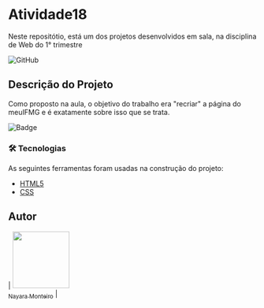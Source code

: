 # Atividade18
Neste repositótio, está um dos projetos desenvolvidos em sala, na disciplina de Web do 1° trimestre

![GitHub](https://user-images.githubusercontent.com/118456918/205043273-2dcb6305-c90b-45bd-8648-a5da10eb00d3.png)

## Descrição do Projeto
Como proposto na aula, o objetivo do trabalho era "recriar" a página do meuIFMG e é exatamente sobre isso que se trata. 

![Badge](https://img.shields.io/badge/STATUS-CONCLUIDO-brightgreen)

### 🛠 Tecnologias

As seguintes ferramentas foram usadas na construção do projeto:

- [HTML5](https://html.spec.whatwg.org/multipage/)
- [CSS](https://www.w3.org/Style/CSS/Overview.en.html)

## Autor

| [<img src="https://user-images.githubusercontent.com/118456918/205079274-2f4ca46b-0db5-4872-8a1e-7b174902f096.png" width=115><br><sub>Nayara Monteiro</sub>](https://github.com/cseveriano) |
